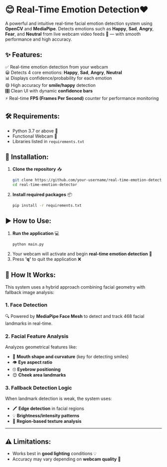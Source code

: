 # 😊 Real-Time Emotion Detection❤️

A powerful and intuitive real-time facial emotion detection system using **OpenCV** and **MediaPipe**. Detects emotions such as **Happy**, **Sad**, **Angry**, **Fear**, and **Neutral** from live webcam video feeds 🎥 — with smooth performance and high accuracy.

## ✨ Features:

✅ Real-time emotion detection from your webcam  
😀 Detects 4 core emotions: **Happy**, **Sad**, **Angry**, **Neutral**  
📊 Displays confidence/probability for each emotion  
😄 High accuracy for **smile/happy** detection  
🎛️ Clean UI with dynamic **confidence bars**  
⚡ Real-time **FPS (Frames Per Second)** counter for performance monitoring  

## 🛠 Requirements:

- Python 3.7 or above 🐍  
- Functional Webcam 🎥  
- Libraries listed in `requirements.txt`

## 🚀 Installation:

1. **Clone the repository** 📥
   ```bash
   git clone https://github.com/your-username/real-time-emotion-detector.git
   cd real-time-emotion-detector
   ```
2. **Install required packages** 📦
   ```bash
   pip install -r requirements.txt
   ```

## ▶️ How to Use:

1. **Run the application** 💻
   ```bash
   python main.py
   ```
2. Your webcam will activate and begin **real-time emotion detection** 🧠  
3. Press **'q'** to quit the application ❌

## 🧠 How It Works:

This system uses a hybrid approach combining facial geometry with fallback image analysis:

### 1. **Face Detection**  
🔍 Powered by **MediaPipe Face Mesh** to detect and track 468 facial landmarks in real-time.

### 2. **Facial Feature Analysis**  
Analyzes geometrical features like:
- 👄 **Mouth shape and curvature** (key for detecting smiles)
- 👁 **Eye aspect ratio**
- 🙄 **Eyebrow positioning**
- 😊 **Cheek area landmarks**

### 3. **Fallback Detection Logic**  
When landmark detection is weak, the system uses:
- 🖍 **Edge detection** in facial regions  
- 💡 **Brightness/intensity patterns**  
- 🔲 **Region-based texture analysis**
---

## ⚠️ Limitations:

- Works best in **good lighting** conditions 💡  
- Accuracy may vary depending on **webcam quality** 📸  
